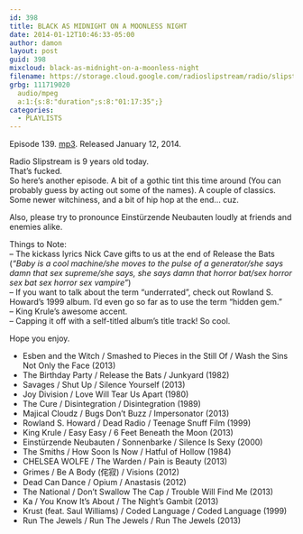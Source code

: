 ```yaml
---
id: 398
title: BLACK AS MIDNIGHT ON A MOONLESS NIGHT
date: 2014-01-12T10:46:33-05:00
author: damon
layout: post
guid: 398
mixcloud: black-as-midnight-on-a-moonless-night
filename: https://storage.cloud.google.com/radioslipstream/radio/slipstream-139.mp3
grbg: 111719020
  audio/mpeg
  a:1:{s:8:"duration";s:8:"01:17:35";}
categories:
  - PLAYLISTS
---
```


Episode 139. [mp3](https://storage.cloud.google.com/radioslipstream/radio/slipstream-139.mp3). Released January 12, 2014.

Radio Slipstream is 9 years old today.  
That’s fucked.  
So here’s another episode. A bit of a gothic tint this time around (You can probably guess by acting out some of the names). A couple of classics. Some newer witchiness, and a bit of hip hop at the end… cuz.

Also, please try to pronounce Einstürzende Neubauten loudly at friends and enemies alike.

Things to Note:  
– The kickass lyrics Nick Cave gifts to us at the end of Release the Bats (_“Baby is a cool machine/she moves to the pulse of a generator/she says damn that sex supreme/she says, she says damn that horror bat/sex horror sex bat sex horror sex vampire”_)  
– If you want to talk about the term “underrated”, check out Rowland S. Howard’s 1999 album. I’d even go so far as to use the term “hidden gem.”  
– King Krule’s awesome accent.  
– Capping it off with a self-titled album’s title track! So cool.

Hope you enjoy.  
</em>

- Esben and the Witch / Smashed to Pieces in the Still Of / Wash the Sins Not Only the Face (2013)
- The Birthday Party / Release the Bats / Junkyard (1982)
- Savages / Shut Up / Silence Yourself (2013)
- Joy Division / Love Will Tear Us Apart (1980)
- The Cure / Disintegration / Disintegration (1989)
- Majical Cloudz / Bugs Don’t Buzz / Impersonator (2013)
- Rowland S. Howard / Dead Radio / Teenage Snuff Film (1999)
- King Krule / Easy Easy / 6 Feet Beneath the Moon (2013)
- Einstürzende Neubauten / Sonnenbarke / Silence Is Sexy (2000)
- The Smiths / How Soon Is Now / Hatful of Hollow (1984)
- CHELSEA WOLFE / The Warden / Pain is Beauty (2013)
- Grimes / Be A Body (侘寂) / Visions (2012)
- Dead Can Dance / Opium / Anastasis (2012)
- The National / Don’t Swallow The Cap / Trouble Will Find Me (2013)
- Ka / You Know It’s About / The Night’s Gambit (2013)
- Krust (feat. Saul Williams) / Coded Language / Coded Language (1999)
- Run The Jewels / Run The Jewels / Run The Jewels (2013)
